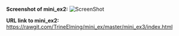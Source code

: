 **Screenshot of mini_ex2:**
![ScreenShot](https://github.com/TrineElming/mini_ex/blob/master/mini_ex3/mini_ex3.jpg)



**URL link to mini_ex2:**
https://rawgit.com/TrineElming/mini_ex/master/mini_ex3/index.html
